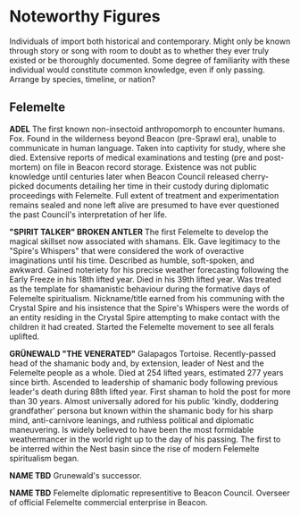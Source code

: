 # Noteworthy Figures

Individuals of import both historical and contemporary. Might only be known through story or song with room to doubt as to whether they ever truly existed or be thoroughly documented. Some degree of familiarity with these individual would constitute common knowledge, even if only passing. Arrange by species, timeline, or nation?

## Felemelte
__ADEL__ The first known non-insectoid anthropomorph to encounter humans. Fox. Found in the wilderness beyond Beacon (pre-Sprawl era), unable to communicate in human language. Taken into captivity for study, where she died. Extensive reports of medical examinations and testing (pre and post-mortem) on file in Beacon record storage. Existence was not public knowledge until centuries later when Beacon Council released cherry-picked documents detailing her time in their custody during diplomatic proceedings with Felemelte. Full extent of treatment and experimentation remains sealed and none left alive are presumed to have ever questioned the past Council's interpretation of her life.

__"SPIRIT TALKER" BROKEN ANTLER__ The first Felemelte to develop the magical skillset now associated with shamans. Elk. Gave legitimacy to the "Spire's Whispers" that were considered the work of overactive imaginations until his time. Described as humble, soft-spoken, and awkward. Gained noteriety for his precise weather forecasting following the Early Freeze in his 18th lifted year. Died in his 39th lifted year. Was treated as the template for shamanistic behaviour during the formative days of Felemelte spiritualism. Nickname/title earned from his communing with the Crystal Spire and his insistence that the Spire's Whispers were the words of an entity residing in the Crystal Spire attempting to make contact with the children it had created. Started the Felemelte movement to see all ferals uplifted.

__GRÜNEWALD "THE VENERATED"__ Galapagos Tortoise. Recently-passed head of the shamanic body and, by extension, leader of Nest and the Felemelte people as a whole. Died at 254 lifted years, estimated 277 years since birth. Ascended to leadership of shamanic body following previous leader's death during 88th lifted year. First shaman to hold the post for more than 30 years. Almost universally adored for his public 'kindly, doddering grandfather' persona but known within the shamanic body for his sharp mind, anti-carnivore leanings, and ruthless political and diplomatic maneuvering. Is widely believed to have been the most formidable weathermancer in the world right up to the day of his passing. The first to be interred within the Nest basin since the rise of modern Felemelte spiritualism began.

__NAME TBD__ Grunewald's successor.

__NAME TBD__ Felemelte diplomatic representitive to Beacon Council. Overseer of official Felemelte commercial enterprise in Beacon.
